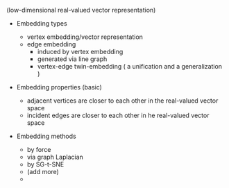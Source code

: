 
(low-dimensional real-valued vector representation) 

  * Embedding types
    + vertex embedding/vector representation
    + edge embedding
       - induced by vertex embedding
       - generated via line graph
       - vertex-edge twin-embedding
         ( a unification and a generalization ) 

  * Embedding properties (basic) 
    + adjacent vertices are closer to each other in the real-valued vector space
    + incident edges are closer to each other in he real-valued vector space 
      
  * Embedding methods
     + by force
     + via graph Laplacian
     + by SG-t-SNE
     + (add more)
     + 